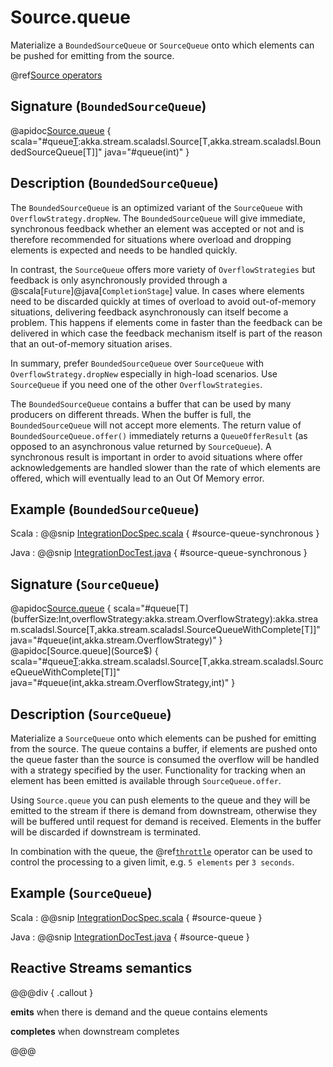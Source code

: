 # Source.queue

Materialize a `BoundedSourceQueue` or `SourceQueue` onto which elements can be pushed for emitting from the source.

@ref[Source operators](../index.md#source-operators)

## Signature (`BoundedSourceQueue`)

@apidoc[Source.queue](Source$) { scala="#queue[T](bufferSize:Int):akka.stream.scaladsl.Source[T,akka.stream.scaladsl.BoundedSourceQueue[T]]" java="#queue(int)" }

## Description (`BoundedSourceQueue`)

The `BoundedSourceQueue` is an optimized variant of the `SourceQueue` with `OverflowStrategy.dropNew`. 
The `BoundedSourceQueue` will give immediate, synchronous feedback whether an element was accepted or not and is therefore recommended for situations where overload and dropping elements is expected and needs to be handled quickly.

In contrast, the `SourceQueue` offers more variety of `OverflowStrategies` but feedback is only asynchronously provided through a @scala[`Future`]@java[`CompletionStage`] value. 
In cases where elements need to be discarded quickly at times of overload to avoid out-of-memory situations, delivering feedback asynchronously can itself become a problem. 
This happens if elements come in faster than the feedback can be delivered in which case the feedback mechanism itself is part of the reason that an out-of-memory situation arises.

In summary, prefer `BoundedSourceQueue` over `SourceQueue` with `OverflowStrategy.dropNew` especially in high-load scenarios. 
Use `SourceQueue` if you need one of the other `OverflowStrategies`.

The `BoundedSourceQueue` contains a buffer that can be used by many producers on different threads.
When the buffer is full, the `BoundedSourceQueue` will not accept more elements.
The return value of `BoundedSourceQueue.offer()` immediately returns a `QueueOfferResult` (as opposed to an asynchronous value returned by `SourceQueue`).
A synchronous result is important in order to avoid situations where offer acknowledgements are handled slower than the rate of which elements are offered, which will eventually lead to an Out Of Memory error.

## Example (`BoundedSourceQueue`)

Scala
:   @@snip [IntegrationDocSpec.scala](/gemini-docs/src/test/scala/docs/stream/IntegrationDocSpec.scala) { #source-queue-synchronous }

Java
:   @@snip [IntegrationDocTest.java](/gemini-docs/src/test/java/jdocs/stream/IntegrationDocTest.java) { #source-queue-synchronous }

## Signature (`SourceQueue`)

@apidoc[Source.queue](Source$) { scala="#queue[T](bufferSize:Int,overflowStrategy:akka.stream.OverflowStrategy):akka.stream.scaladsl.Source[T,akka.stream.scaladsl.SourceQueueWithComplete[T]]" java="#queue(int,akka.stream.OverflowStrategy)" }
@apidoc[Source.queue](Source$) { scala="#queue[T](bufferSize:Int,overflowStrategy:akka.stream.OverflowStrategy,maxConcurrentOffers:Int):akka.stream.scaladsl.Source[T,akka.stream.scaladsl.SourceQueueWithComplete[T]]" java="#queue(int,akka.stream.OverflowStrategy,int)" }

## Description (`SourceQueue`)

Materialize a `SourceQueue` onto which elements can be pushed for emitting from the source. The queue contains
a buffer, if elements are pushed onto the queue faster than the source is consumed the overflow will be handled with
a strategy specified by the user. Functionality for tracking when an element has been emitted is available through
`SourceQueue.offer`.

Using `Source.queue` you can push elements to the queue and they will be emitted to the stream if there is
demand from downstream, otherwise they will be buffered until request for demand is received. Elements in the buffer
will be discarded if downstream is terminated.

In combination with the queue, the @ref[`throttle`](./../Source-or-Flow/throttle.md) operator can be used to control the processing to a given limit, e.g. `5 elements` per `3 seconds`.

## Example (`SourceQueue`)

Scala
:   @@snip [IntegrationDocSpec.scala](/gemini-docs/src/test/scala/docs/stream/IntegrationDocSpec.scala) { #source-queue }

Java
:   @@snip [IntegrationDocTest.java](/gemini-docs/src/test/java/jdocs/stream/IntegrationDocTest.java) { #source-queue }

## Reactive Streams semantics

@@@div { .callout }

**emits** when there is demand and the queue contains elements

**completes** when downstream completes

@@@

